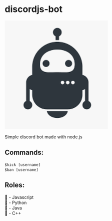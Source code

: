 # discordjs-bot


![bot icon](botIcon.PNG)

Simple discord bot made with node.js

## Commands: 
```
$kick [username]
$ban [username]
```

## Roles: 
🍎 - Javascript </br>
🐍 - Python </br>
🍑 - Java </br>
🍇 - C++ </br>
